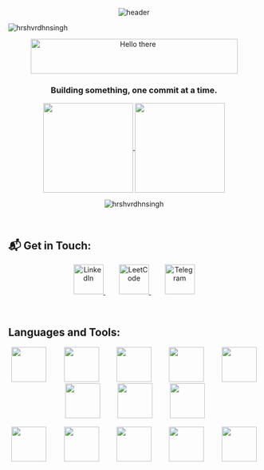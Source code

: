 <p align="center">
  <img src="https://raw.githubusercontent.com/halfrost/halfrost/master/icons/header_1.png" alt="header" />
</p>

<p align="left"> <img src="https://komarev.com/ghpvc/?username=hrshvrdhnsingh&label=visitors&color=0e75b6&style=flat" alt="hrshvrdhnsingh" /> </p> 

<p align="center">
  <a href="https://cooltext.com"><img src="https://images.cooltext.com/5730979.png" width="415" height="70" alt="Hello there" /></a>
</p>

<h3 align="center">Building something, one commit at a time.</h3>


<p align="center">
  <a href="https://github.com/hrshvrdhnsingh/github-readme-stats">
    <img height="180" align="center" src="https://github-readme-stats.vercel.app/api?username=hrshvrdhnsingh&show_icons=true&theme=tokyonight&hide_border=true" />
  </a> <a href="https://github.com/hrshvrdhnsingh/convoychat">
    <img height="180" align="center" src="https://github-readme-stats.vercel.app/api/top-langs/?username=hrshvrdhnsingh&theme=tokyonight&show_icons=true&hide_border=true&layout=compact" />
  </a>
</p> 
<p align="center">
  <img align="center" src="https://github-readme-streak-stats.herokuapp.com/?user=hrshvrdhnsingh&theme=tokyonight&hide_border=true" alt="hrshvrdhnsingh" />
</p>

<br/>

<h2 align="left">📬 Get in Touch:</h3>

<p align="center">
  <a href="https://linkedin.com/in/harshvardhan-singh-4p3sh17" target="_blank">
    <img src="https://raw.githubusercontent.com/rahuldkjain/github-profile-readme-generator/master/src/images/icons/Social/linked-in-alt.svg" alt="LinkedIn" width="60" height="60" />
  </a> &nbsp;&nbsp;&nbsp;&nbsp;&nbsp;&nbsp;

  <a href="https://www.leetcode.com/_culerforever_" target="_blank">
    <img src="https://raw.githubusercontent.com/rahuldkjain/github-profile-readme-generator/master/src/images/icons/Social/leet-code.svg" alt="LeetCode" width="60" height="60" />
  </a> &nbsp;&nbsp;&nbsp;&nbsp;&nbsp;&nbsp;

  <a href="https://t.me/ReallyThough10" target="_blank">
    <img src="https://cdn.jsdelivr.net/gh/simple-icons/simple-icons/icons/telegram.svg" alt="Telegram" width="60" height="60" />
  </a>
</p>

<br />

<h2 align="left">Languages and Tools:</h3>
<p align="center">
  <img src="https://cdn.jsdelivr.net/gh/devicons/devicon@latest/icons/vscode/vscode-original.svg" width="70" />&nbsp;&nbsp;&nbsp;&nbsp;&nbsp;&nbsp;&nbsp;&nbsp;
  <img src="https://cdn.jsdelivr.net/gh/devicons/devicon@latest/icons/react/react-original.svg" width="70" />&nbsp;&nbsp;&nbsp;&nbsp;&nbsp;&nbsp;&nbsp;&nbsp;
  <img src="https://cdn.jsdelivr.net/gh/devicons/devicon@latest/icons/javascript/javascript-original.svg" width="70" />&nbsp;&nbsp;&nbsp;&nbsp;&nbsp;&nbsp;&nbsp;&nbsp;
  <img src="https://cdn.jsdelivr.net/gh/devicons/devicon@latest/icons/express/express-original.svg" width="70" />&nbsp;&nbsp;&nbsp;&nbsp;&nbsp;&nbsp;&nbsp;&nbsp;
  <img src="https://cdn.jsdelivr.net/gh/devicons/devicon@latest/icons/nextjs/nextjs-original.svg" width="70" />&nbsp;&nbsp;&nbsp;&nbsp;&nbsp;&nbsp;&nbsp;&nbsp;
  <img src="https://cdn.jsdelivr.net/gh/devicons/devicon@latest/icons/spring/spring-original.svg" width="70" />&nbsp;&nbsp;&nbsp;&nbsp;&nbsp;&nbsp;&nbsp;&nbsp;
  <img src="https://cdn.jsdelivr.net/gh/devicons/devicon@latest/icons/java/java-original.svg" width="70" />&nbsp;&nbsp;&nbsp;&nbsp;&nbsp;&nbsp;&nbsp;&nbsp;
  <img src="https://cdn.jsdelivr.net/gh/devicons/devicon@latest/icons/bootstrap/bootstrap-original.svg" width="70" />&nbsp;&nbsp;&nbsp;&nbsp;&nbsp;&nbsp;&nbsp;&nbsp;
</p>
<p align="center">
  <img src="https://cdn.jsdelivr.net/gh/devicons/devicon@latest/icons/mongodb/mongodb-plain-wordmark.svg" width="70" />&nbsp;&nbsp;&nbsp;&nbsp;&nbsp;&nbsp;&nbsp;&nbsp;
  <img src="https://cdn.jsdelivr.net/gh/devicons/devicon@latest/icons/mysql/mysql-original-wordmark.svg" width="70" />&nbsp;&nbsp;&nbsp;&nbsp;&nbsp;&nbsp;&nbsp;&nbsp;
  <img src="https://cdn.jsdelivr.net/gh/devicons/devicon@latest/icons/nodejs/nodejs-original-wordmark.svg" width="70" />&nbsp;&nbsp;&nbsp;&nbsp;&nbsp;&nbsp;&nbsp;&nbsp;
  <img src="https://cdn.jsdelivr.net/gh/devicons/devicon@latest/icons/postman/postman-original.svg" width="70" />&nbsp;&nbsp;&nbsp;&nbsp;&nbsp;&nbsp;&nbsp;&nbsp;
  <img src="https://cdn.jsdelivr.net/gh/devicons/devicon@latest/icons/tailwindcss/tailwindcss-original.svg" width="70" />&nbsp;&nbsp;&nbsp;&nbsp;&nbsp;&nbsp;&nbsp;&nbsp;
</p>



